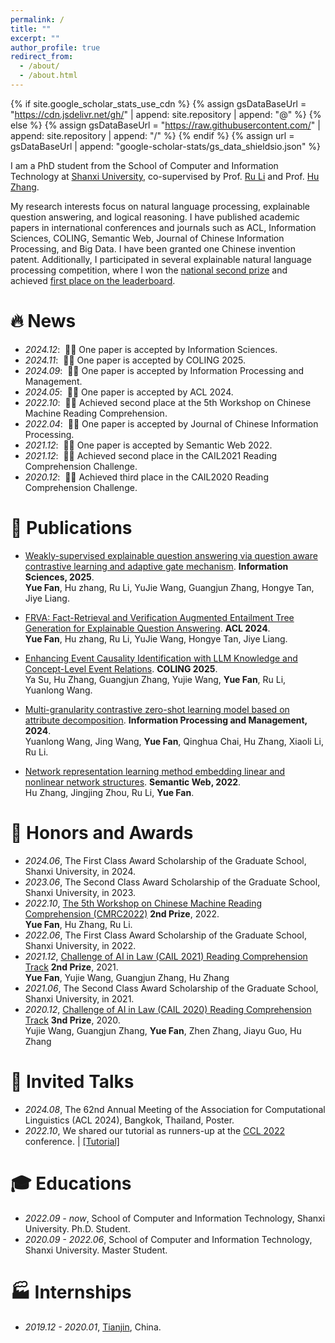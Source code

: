 ```yaml
---
permalink: /
title: ""
excerpt: ""
author_profile: true
redirect_from: 
  - /about/
  - /about.html
---
```


{% if site.google_scholar_stats_use_cdn %}
{% assign gsDataBaseUrl = "https://cdn.jsdelivr.net/gh/" | append: site.repository | append: "@" %}
{% else %}
{% assign gsDataBaseUrl = "https://raw.githubusercontent.com/" | append: site.repository | append: "/" %}
{% endif %}
{% assign url = gsDataBaseUrl | append: "google-scholar-stats/gs_data_shieldsio.json" %}

<span class='anchor' id='about-me'></span>

I am a PhD student from the School of Computer and Information Technology at [Shanxi University](https://www.sxu.edu.cn/), co-supervised by Prof. [Ru Li](http://cs.sxu.edu.cn/faculty/professor/1448/index.htm) and Prof. [Hu Zhang](http://cs.sxu.edu.cn/faculty/professor/3367/index.htm). 

My research interests focus on natural language processing, explainable question answering, and logical reasoning. I have published academic papers in international conferences and journals such as ACL, Information Sciences, COLING, Semantic Web, Journal of Chinese Information Processing, and Big Data. I have been granted one Chinese invention patent. Additionally, I participated in several explainable natural language processing competition, where I won the [national second prize](https://hfl-rc.github.io/cmrc2022/results/) and achieved [first place on the leaderboard](https://aistudio.baidu.com/competition/detail/447/0/leaderboard). 


# 🔥 News
- *2024.12*: &nbsp;🎉🎉 One paper is accepted by Information Sciences.
- *2024.11*: &nbsp;🎉🎉 One paper is accepted by COLING 2025.
- *2024.09*: &nbsp;🎉🎉 One paper is accepted by Information Processing and Management.
- *2024.05*: &nbsp;🎉🎉 One paper is accepted by ACL 2024.
- *2022.10*: &nbsp;🎉🎉 Achieved second place at the 5th Workshop on Chinese Machine Reading Comprehension.
- *2022.04*: &nbsp;🎉🎉 One paper is accepted by Journal of Chinese Information Processing.
- *2021.12*: &nbsp;🎉🎉 One paper is accepted by Semantic Web 2022.
- *2021.12*: &nbsp;🎉🎉 Achieved second place in the CAIL2021 Reading Comprehension Challenge.
- *2020.12*: &nbsp;🎉🎉 Achieved third place in the CAIL2020 Reading Comprehension Challenge.

# 📝 Publications 

- [Weakly-supervised explainable question answering via question aware contrastive learning and adaptive gate mechanism](https://www.sciencedirect.com/science/article/pii/S0020025524016773?via%3Dihub). **Information Sciences, 2025**.  
**Yue Fan**, Hu zhang, Ru Li, YuJie Wang, Guangjun Zhang, Hongye Tan, Jiye Liang.

- [FRVA: Fact-Retrieval and Verification Augmented Entailment Tree Generation for Explainable Question Answering](https://2024.aclweb.org/program/finding_papers/). **ACL 2024**.  
**Yue Fan**, Hu zhang, Ru Li, YuJie Wang, Hongye Tan, Jiye Liang.

- [Enhancing Event Causality Identification with LLM Knowledge and Concept-Level Event Relations](https://aclanthology.org/2025.coling-main.495/). **COLING 2025**.      
Ya Su, Hu Zhang, Guangjun Zhang, Yujie Wang, **Yue Fan**, Ru Li, Yuanlong Wang.

- [Multi-granularity contrastive zero-shot learning model based on attribute decomposition](https://www.sciencedirect.com/science/article/pii/S0306457324002577). **Information Processing and Management, 2024**.      
Yuanlong Wang, Jing Wang, **Yue Fan**, Qinghua Chai, Hu Zhang, Xiaoli Li, Ru Li.

- [Network representation learning method embedding linear and nonlinear network structures](https://content.iospress.com/articles/semantic-web/sw212968). **Semantic Web, 2022**.      
Hu Zhang, Jingjing Zhou, Ru Li, **Yue Fan**.


# 🏅 Honors and Awards
- *2024.06*, The First Class Award Scholarship of the Graduate School, Shanxi University, in 2024.
- *2023.06*, The Second Class Award Scholarship of the Graduate School, Shanxi University, in 2023.
- *2022.10*, [The 5th Workshop on Chinese Machine Reading Comprehension (CMRC2022)](https://hfl-rc.github.io/cmrc2022/results/) **2nd Prize**, 2022.            
  **Yue Fan**, Hu Zhang, Ru Li.
- *2022.06*, The First Class Award Scholarship of the Graduate School, Shanxi University, in 2022.
- *2021.12*, [Challenge of AI in Law (CAIL 2021) Reading Comprehension Track](http://cail.cipsc.org.cn/task_summit.html?raceID=0&cail_tag=2021) **2nd Prize**, 2021.                    
  **Yue Fan**, Yujie Wang, Guangjun Zhang, Hu Zhang
- *2021.06*, The Second Class Award Scholarship of the Graduate School, Shanxi University, in 2021.
- *2020.12*, [Challenge of AI in Law (CAIL 2020) Reading Comprehension Track](http://cail.cipsc.org.cn/task_summit.html?raceID=0&cail_tag=2021) **3nd Prize**, 2020.                    
  Yujie Wang, Guangjun Zhang, **Yue Fan**, Zhen Zhang, Jiayu Guo, Hu Zhang

# 💬 Invited Talks
- *2024.08*, The 62nd Annual Meeting of the Association for Computational Linguistics (ACL 2024), Bangkok, Thailand, Poster.
- *2022.10*, We shared our tutorial as runners-up at the [CCL 2022](https://hfl-rc.github.io/cmrc2022/program/) conference. \| [\[Tutorial\]](https://hfl-rc.github.io/cmrc2022/program/)

# 🎓 Educations
- *2022.09 - now*, School of Computer and Information Technology, Shanxi University. Ph.D. Student.
- *2020.09 - 2022.06*, School of Computer and Information Technology, Shanxi University. Master Student.



# 🏭 Internships
- *2019.12 - 2020.01*, [Tianjin](https://davidfan1224.github.io/yuefan/), China.
